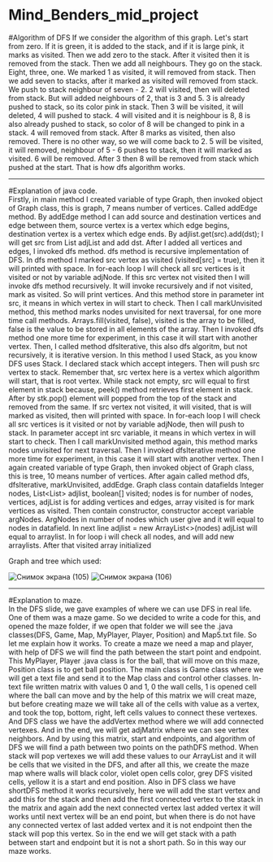 # Mind_Benders_mid_project
#Algorithm of DFS
If we consider the algorithm of this graph. Let's start from zero. If it is green, it is added to the stack, and if it is large pink, it marks as visited. Then we add zero to the stack. After it visited then it is removed from the stack. Then we add all
neighbours. They go on the stack. Eight, three, one.   We marked 1 as visited, it will removed from stack. Then we add seven to stacks, after it marked as visited will  removed from stack. We push to stack neighbour of seven - 2. 2 will visited, then will deleted from stack. But will added neighbours of 2, that is 3 and 5. 3 is already pushed to stack, so its color pink in stack. Then 3 will be visited, it will deleted, 4 will pushed to stack. 4 will visited and it is neighbour is 8, 8 is also already pushed to stack, so color of 8 will be changed to pink in a stack. 4 will removed from stack. After 8 marks as visited, then also removed. There is no other way, so we will come back to 2. 5 will be visited, it will removed, neighbour of 5 - 6 pushes to stack, then it will marked as visited. 6 will be removed. After 3 then 8 will be removed from stack which pushed at the start. That is how dfs algorithm works.

_________________________________________________________________________________________________________________________________________________________________________________

#Explanation of java code.                                                                                                                                    
Firstly, in main method I created variable of type Graph, then invoked object of Graph class, this is graph, 7 means number of vertices. 
 Called addEdge method. By addEdge method I can add source and destination vertices and edge between them, source vertex is a vertex which edge begins,
 destination vertex is a vertex which edge ends.  By adjlist.get(src).add(dst); I will get src from List adjList and add dst. After I added all vertices 
 and edges, I invoked dfs method. dfs method is recursive implementation of DFS. In dfs method I marked src vertex as visited (visited[src] = true), then
 it will printed with space. In for-each loop I will check all src vertices is it visited or not by variable adjNode. If this src vertex not visited then 
 I will invoke dfs method recursively. It will invoke recursively and if not visited, mark as visited. So will print vertices. And this method store in 
 parameter int src, it means in which vertex in will start to check. Then I call markUnvisited method, this method marks nodes unvisited for next traversal,
 for one more time call methods. Arrays.fill(visited, false), visited is the array to be filled, false is the value to be stored in all elements of the array.
 Then I invoked dfs method one more time for experiment, in this case it will start with another vertex.
    Then, I called method dfsIterative, this also dfs algoritm, but not recursively, it is iterative version. In this method I used Stack, as you know DFS uses 
Stack.  I declared stack which accept integers. Then will push src vertex to stack. Remember that, src vertex here is a vertex which algorithm will start, 
that is root vertex. While stack not empty, src will equal to first element in stack because, peek() method retrieves first element in stack. After by stk.pop()
element will popped from the top of the stack and removed from the same. If src vertex not visited, it will visited, that is will marked as visited, then will 
printed with space.  In for-each loop I will check all src vertices is it visited or not by variable adjNode, then will push to stack. In parameter accept int 
src variable, it means in which vertex in will start to check. Then I call markUnvisited method again, this method marks nodes unvisited for next traversal. 
Then I invoked dfsIterative method one more time for experiment, in this case it will start with another vertex.
  Then I again created variable of type Graph, then invoked object of Graph class, this is tree, 10 means number of vertices. After again called method dfs, 
  dfsIterative, markUnvisited, addEdge.
Graph class contain datafields  Integer nodes, List<List<Integer>> adjlist, boolean[] visited; nodes is for number of nodes, vertices, adjList is for adding vertices 
and edges, array visited is for mark vertices as visited. Then contain constructor, constructor accept variable argNodes. ArgNodes in number of nodes which user
give and it will equal to nodes in datafield. In next line  adjlist = new ArrayList<>(nodes) adjList will equal to arraylist. In for loop i will check all nodes,
and will add new arraylists. After that visited array initialized
 
 Graph and tree which used:
 
![Снимок экрана (105)](https://user-images.githubusercontent.com/78644880/111902651-b0a88c80-8a68-11eb-8e98-f4d37b75ea12.png)
![Снимок экрана (106)](https://user-images.githubusercontent.com/78644880/111902656-b3a37d00-8a68-11eb-9781-3c1072fff141.png)

  
-----------------------------------------------------------------------------------------------------------------------------------------------------------------------------
  
#Explanation to maze.                                                
In the DFS slide, we gave examples of where we can use DFS in real life. One of them was a maze game. So we decided to write a code for this, and opened the maze folder, if we open that folder we will see the .java classes(DFS, Game, Map, MyPlayer, Player, Position) and Map5.txt file. So let me explain how it works. To create a maze we need a map and player, with help of DFS we will find the path between the start point and endpoint. This MyPlayer, Player .java class is for the ball, that will move on this maze, Position class is to get ball position. The main class is Game class where we will get a text file and send it to the Map class and control other classes.  In-text file written matrix with values 0 and 1, 0 the wall cells, 1 is opened cell where the ball can move and by the help of this matrix we will creat maze, but before creating maze we will take all of the cells with value as a vertex, and took the top, bottom, right, left cells values to connect these vertexes. And DFS class we have the addVertex method where we will add connected vertexes. And in the end, we will get adjMatrix where we can see vertex neighbors. And by using this matrix, start and endpoints, and algorithm of DFS  we will find a path between two points on the pathDFS method. When stack will pop vertexes we will add these values to our ArrayList and it will be cells that we visited in the DFS, and after all this, we create the maze map where walls will black color, violet open cells color, grey DFS visited cells, yellow it is a start and end position. Also in DFS class we have shortDFS method it works recursively, here we will add the start vertex and add this for the stack and then add the first connected vertex to the stack in the matrix and again add the next connected vertex last added vertex it will works until next vertex will be an end point, but when there is do not have any connected vertex of last added vertex and it is not endpoint then the stack will pop this vertex. So in the end we will get stack with a path between start and endpoint but it is not a short path. So in this way our maze works.
